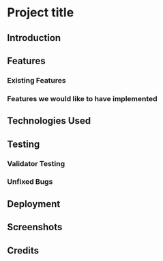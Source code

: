# Project title

## Introduction

## Features
### Existing Features

### Features we would like to have implemented

## Technologies Used

## Testing

### Validator Testing
### Unfixed Bugs

## Deployment

## Screenshots

## Credits